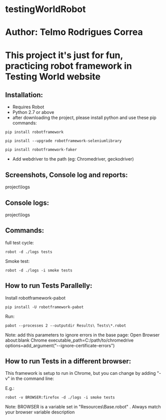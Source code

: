# testingWorldRobot
 
# Author: Telmo Rodrigues Correa

# This project it's just for fun, practicing robot framework in Testing World website

## Installation:
- Requires Robot
- Python 2.7 or above
- after downloading the project, please install python and use these pip commands: 

```shell
pip install robotframework
```

```shell
pip install --upgrade robotframework-seleniumlibrary
```

```shell
pip install robotframework-faker
```

- Add webdriver to the path (eg: Chromedriver, geckodriver)

## Screenshots, Console log and reports:
project\logs

## Console logs:
project\logs

## Commands:
full test cycle: 
```shell
robot -d ./logs tests
```

Smoke test: 
```shell
robot -d ./logs -i smoke tests
```

## How to run Tests Parallelly:
Install robotframework-pabot  

```shell
pip install -U robotframework-pabot 
```

Run: 
```shell
pabot --processes 2 --outputdir Results\ Tests\*.robot
```

Note: add this parameters to ignore errors in the base page:
Open Browser        about:blank   Chrome         executable_path=C:/path/to/chromedrive     options=add_argument("--ignore-certificate-errors")

## How to run Tests in a different browser:

This framework is setup to run in Chrome, but you can change by adding "-v" in the command line: 

E.g.:
```shell
robot -v BROWSER:firefox -d ./logs -i smoke tests
```

Note: BROWSER is a variable set in "Resources\Base.robot" . Always match your browser variable description